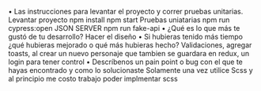 • Las instrucciones para levantar el proyecto y correr pruebas unitarias.
Levantar proyecto
npm install
npm start
Pruebas uniatarias 
npm run cypress:open
JSON SERVER 
 npm run fake-api
• ¿Qué es lo que más te gustó de tu desarrollo?
Hacer el diseño 
• Si hubieras tenido más tiempo ¿qué hubieras mejorado o qué más hubieras
hecho?
Validaciones, agregar toasts, al  crear un nuevo personaje que tambien se guardara en redux, un login para tener control
• Descríbenos un pain point o bug con el que te hayas encontrado y como lo
solucionaste
Solamente una vez utilice Scss y al principio me costo trabajo poder implmentar scss 